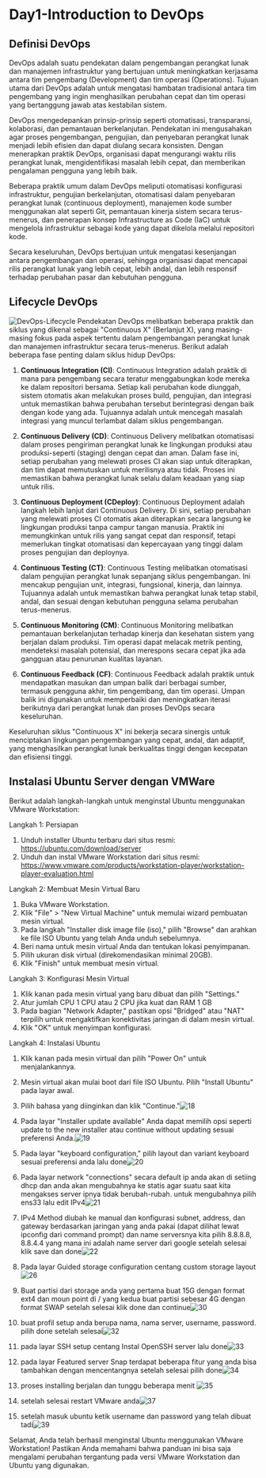 # Day1-Introduction to DevOps

## Definisi DevOps

DevOps adalah suatu pendekatan dalam pengembangan perangkat lunak dan manajemen infrastruktur yang bertujuan untuk meningkatkan kerjasama antara tim pengembang (Development) dan tim operasi (Operations). Tujuan utama dari DevOps adalah untuk mengatasi hambatan tradisional antara tim pengembang yang ingin menghasilkan perubahan cepat dan tim operasi yang bertanggung jawab atas kestabilan sistem.

DevOps mengedepankan prinsip-prinsip seperti otomatisasi, transparansi, kolaborasi, dan pemantauan berkelanjutan. Pendekatan ini mengusahakan agar proses pengembangan, pengujian, dan penyebaran perangkat lunak menjadi lebih efisien dan dapat diulang secara konsisten. Dengan menerapkan praktik DevOps, organisasi dapat mengurangi waktu rilis perangkat lunak, mengidentifikasi masalah lebih cepat, dan memberikan pengalaman pengguna yang lebih baik.

Beberapa praktik umum dalam DevOps meliputi otomatisasi konfigurasi infrastruktur, pengujian berkelanjutan, otomatisasi dalam penyebaran perangkat lunak (continuous deployment), manajemen kode sumber menggunakan alat seperti Git, pemantauan kinerja sistem secara terus-menerus, dan penerapan konsep Infrastructure as Code (IaC) untuk mengelola infrastruktur sebagai kode yang dapat dikelola melalui repositori kode.

Secara keseluruhan, DevOps bertujuan untuk mengatasi kesenjangan antara pengembangan dan operasi, sehingga organisasi dapat mencapai rilis perangkat lunak yang lebih cepat, lebih andal, dan lebih responsif terhadap perubahan pasar dan kebutuhan pengguna.

## Lifecycle DevOps
![DevOps-Lifecycle](https://github.com/irwanpanai/devops18-dumbways-irwanpanai/assets/89429810/474fcb69-6453-449a-80de-dfbd52b2abe5)
Pendekatan DevOps melibatkan beberapa praktik dan siklus yang dikenal sebagai "Continuous X" (Berlanjut X), yang masing-masing fokus pada aspek tertentu dalam pengembangan perangkat lunak dan manajemen infrastruktur secara terus-menerus. Berikut adalah beberapa fase penting dalam siklus hidup DevOps:

1. **Continuous Integration (CI)**:
   Continuous Integration adalah praktik di mana para pengembang secara teratur menggabungkan kode mereka ke dalam repositori bersama. Setiap kali perubahan kode diunggah, sistem otomatis akan melakukan proses build, pengujian, dan integrasi untuk memastikan bahwa perubahan tersebut berintegrasi dengan baik dengan kode yang ada. Tujuannya adalah untuk mencegah masalah integrasi yang muncul terlambat dalam siklus pengembangan.

2. **Continuous Delivery (CD)**:
   Continuous Delivery melibatkan otomatisasi dalam proses pengiriman perangkat lunak ke lingkungan produksi atau produksi-seperti (staging) dengan cepat dan aman. Dalam fase ini, setiap perubahan yang melewati proses CI akan siap untuk diterapkan, dan tim dapat memutuskan untuk merilisnya atau tidak. Proses ini memastikan bahwa perangkat lunak selalu dalam keadaan yang siap untuk rilis.

3. **Continuous Deployment (CDeploy)**:
   Continuous Deployment adalah langkah lebih lanjut dari Continuous Delivery. Di sini, setiap perubahan yang melewati proses CI otomatis akan diterapkan secara langsung ke lingkungan produksi tanpa campur tangan manusia. Praktik ini memungkinkan untuk rilis yang sangat cepat dan responsif, tetapi memerlukan tingkat otomatisasi dan kepercayaan yang tinggi dalam proses pengujian dan deploynya.

4. **Continuous Testing (CT)**:
   Continuous Testing melibatkan otomatisasi dalam pengujian perangkat lunak sepanjang siklus pengembangan. Ini mencakup pengujian unit, integrasi, fungsional, kinerja, dan lainnya. Tujuannya adalah untuk memastikan bahwa perangkat lunak tetap stabil, andal, dan sesuai dengan kebutuhan pengguna selama perubahan terus-menerus.

5. **Continuous Monitoring (CM)**:
   Continuous Monitoring melibatkan pemantauan berkelanjutan terhadap kinerja dan kesehatan sistem yang berjalan dalam produksi. Tim operasi dapat melacak metrik penting, mendeteksi masalah potensial, dan merespons secara cepat jika ada gangguan atau penurunan kualitas layanan.

6. **Continuous Feedback (CF)**:
   Continuous Feedback adalah praktik untuk mendapatkan masukan dan umpan balik dari berbagai sumber, termasuk pengguna akhir, tim pengembang, dan tim operasi. Umpan balik ini digunakan untuk memperbaiki dan meningkatkan iterasi berikutnya dari perangkat lunak dan proses DevOps secara keseluruhan.

Keseluruhan siklus "Continuous X" ini bekerja secara sinergis untuk menciptakan lingkungan pengembangan yang cepat, andal, dan adaptif, yang menghasilkan perangkat lunak berkualitas tinggi dengan kecepatan dan efisiensi tinggi.

## Instalasi Ubuntu Server dengan VMWare
Berikut adalah langkah-langkah untuk menginstal Ubuntu menggunakan VMware Workstation:

Langkah 1: Persiapan
1. Unduh installer Ubuntu terbaru dari situs resmi: https://ubuntu.com/download/server
2. Unduh dan instal VMware Workstation dari situs resmi: https://www.vmware.com/products/workstation-player/workstation-player-evaluation.html

Langkah 2: Membuat Mesin Virtual Baru
1. Buka VMware Workstation.
2. Klik "File" > "New Virtual Machine" untuk memulai wizard pembuatan mesin virtual.
3. Pada langkah "Installer disk image file (iso)," pilih "Browse" dan arahkan ke file ISO Ubuntu yang telah Anda unduh sebelumnya.
4. Beri nama untuk mesin virtual Anda dan tentukan lokasi penyimpanan.
5. Pilih ukuran disk virtual (direkomendasikan minimal 20GB).
6. Klik "Finish" untuk membuat mesin virtual.

Langkah 3: Konfigurasi Mesin Virtual
1. Klik kanan pada mesin virtual yang baru dibuat dan pilih "Settings."
2. Atur jumlah CPU 1 CPU atau 2 CPU jika kuat dan RAM 1 GB 
3. Pada bagian "Network Adapter," pastikan opsi "Bridged" atau "NAT" terpilih untuk mengaktifkan konektivitas jaringan di dalam mesin virtual.
4. Klik "OK" untuk menyimpan konfigurasi.

Langkah 4: Instalasi Ubuntu
1. Klik kanan pada mesin virtual dan pilih "Power On" untuk menjalankannya.
2. Mesin virtual akan mulai boot dari file ISO Ubuntu. Pilih "Install Ubuntu" pada layar awal.
3. Pilih bahasa yang diinginkan dan klik "Continue."![18](https://github.com/irwanpanai/devops18-dumbways-irwanpanai/assets/89429810/aed6744c-1534-457f-a12d-cec678f36dab)
4. Pada layar "Installer update available" Anda dapat memilih opsi seperti update to the new installer atau continue without updating sesuai preferensi Anda.![19](https://github.com/irwanpanai/devops18-dumbways-irwanpanai/assets/89429810/e4286792-c5e2-4ddc-9eb8-10c2ac993620)

5. Pada layar "keyboard configuration," pilih layout dan variant keyboard sesuai preferensi anda lalu done![20](https://github.com/irwanpanai/devops18-dumbways-irwanpanai/assets/89429810/23f3b2b4-a9f4-4409-a130-326e3651dffa)
6. Pada layar network "connections" secara default ip anda akan di setiing dhcp dan anda akan mengubahnya ke statis agar suatu saat kita mengakses server ipnya tidak berubah-rubah. untuk mengubahnya pilih ens33 lalu edit IPv4![21](https://github.com/irwanpanai/devops18-dumbways-irwanpanai/assets/89429810/f8b7bb05-f4dd-4799-9327-fb963bd83705)

7. IPv4 Method diubah ke manual dan konfigurasi subnet, address, dan gateway berdasarkan jaringan yang anda pakai (dapat dilihat lewat ipconfig dari command prompt) dan name serversnya kita pilih 8.8.8.8, 8.8.4.4 yang mana ini adalah name server dari google setelah selesai klik save dan done![22](https://github.com/irwanpanai/devops18-dumbways-irwanpanai/assets/89429810/5936f957-8708-430a-9a17-e6002ec074c3)

8. Pada layar Guided storage configuration centang custom storage layout![26](https://github.com/irwanpanai/devops18-dumbways-irwanpanai/assets/89429810/9710dde9-6373-4668-9b7c-18b008af29dc)

9. Buat partisi dari storage anda yang pertama buat 15G dengan format ext4 dan moun point di / yang kedua buat partisi sebesar 4G dengan format SWAP setelah selesai klik done dan continue![30](https://github.com/irwanpanai/devops18-dumbways-irwanpanai/assets/89429810/b1796647-9279-4495-9cd1-221e1572f754)

10. buat profil setup anda berupa nama, nama server, username, password. pilih done setelah selesai![32](https://github.com/irwanpanai/devops18-dumbways-irwanpanai/assets/89429810/8f4967c8-ef02-4ba3-86c2-3c2dc4e2d886)

11. pada layar SSH setup centang Instal OpenSSH server lalu done![33](https://github.com/irwanpanai/devops18-dumbways-irwanpanai/assets/89429810/1e48ab10-30ce-4cd9-8af1-8c62a62370bb)

12. pada layar Featured server Snap terdapat beberapa fitur yang anda bisa tambahkan dengan mencentangnya setelah selesai pilih done![34](https://github.com/irwanpanai/devops18-dumbways-irwanpanai/assets/89429810/387da54d-6c03-448c-bff4-9d4ba532517c)

13. proses installing berjalan dan tunggu beberapa menit ![35](https://github.com/irwanpanai/devops18-dumbways-irwanpanai/assets/89429810/574ad0d9-6b1f-4058-b6b3-9685e36533e7)

14. setelah selesai restart VMware anda![37](https://github.com/irwanpanai/devops18-dumbways-irwanpanai/assets/89429810/e1d41a69-bd7c-4eca-85e6-d6ba4375ea37)

15. setelah masuk ubuntu ketik username dan password yang telah dibuat tadi![39](https://github.com/irwanpanai/devops18-dumbways-irwanpanai/assets/89429810/633a12a6-488f-4c45-a166-e45e89199706)

Selamat, Anda telah berhasil menginstal Ubuntu menggunakan VMware Workstation! Pastikan Anda memahami bahwa panduan ini bisa saja mengalami perubahan tergantung pada versi VMware Workstation dan Ubuntu yang digunakan.
